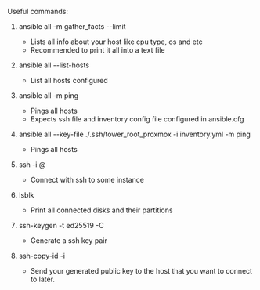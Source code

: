 Useful commands:

1. ansible all -m gather_facts --limit <hostname>
    - Lists all info about your host like cpu type, os and etc
    - Recommended to print it all into a text file

2. ansible all --list-hosts
    - List all hosts configured

3. ansible all -m ping
    - Pings all hosts
    - Expects ssh file and inventory config file configured in ansible.cfg

4. ansible all --key-file ./.ssh/tower_root_proxmox -i inventory.yml -m ping
    - Pings all hosts

5. ssh -i <path-to-ssh-private-key> <username>@<hostname>
    - Connect with ssh to some instance

6. lsblk
    - Print all connected disks and their partitions

7. ssh-keygen -t ed25519 -C <key-name>
    - Generate a ssh key pair

8. ssh-copy-id -i <path-to-public-key> <target-host>
    - Send your generated public key to the host that you want to connect to later.